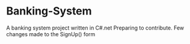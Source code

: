 # Banking-System
A banking system project written in C#.net
Preparing to contribute.
Few changes made to the SignUp() form
